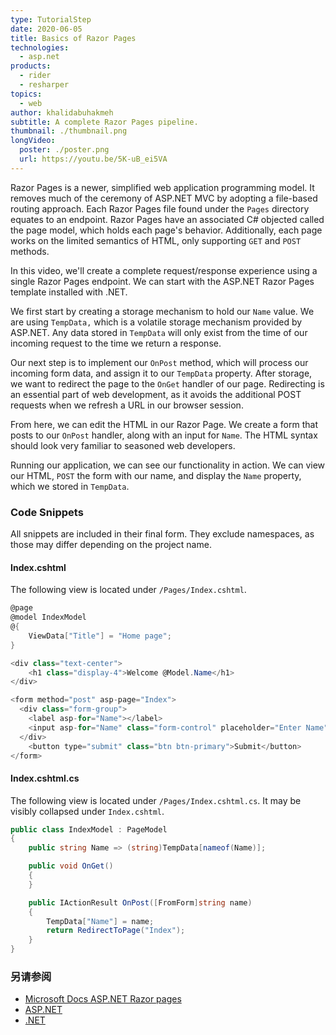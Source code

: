 ```yaml
---
type: TutorialStep
date: 2020-06-05
title: Basics of Razor Pages
technologies:
  - asp.net
products:
  - rider
  - resharper
topics:
  - web
author: khalidabuhakmeh
subtitle: A complete Razor Pages pipeline.
thumbnail: ./thumbnail.png
longVideo:
  poster: ./poster.png
  url: https://youtu.be/5K-uB_ei5VA
---
```


Razor Pages is a newer, simplified web application programming model. It removes much of the ceremony of ASP.NET MVC by adopting a file-based routing approach. Each Razor Pages file found under the `Pages` directory equates to an endpoint. Razor Pages have an associated C# objected called the page model, which holds each page's behavior. Additionally, each page works on the limited semantics of HTML, only supporting `GET` and `POST` methods.

In this video, we'll create a complete request/response experience using a single Razor Pages endpoint. We can start with the ASP.NET Razor Pages template installed with .NET.

We first start by creating a storage mechanism to hold our `Name` value. We are using `TempData,` which is a volatile storage mechanism provided by ASP.NET. Any data stored in `TempData` will only exist from the time of our incoming request to the time we return a response.

Our next step is to implement our `OnPost` method, which will process our incoming form data, and assign it to our `TempData` property. After storage, we want to redirect the page to the `OnGet` handler of our page. Redirecting is an essential part of web development, as it avoids the additional POST requests when we refresh a URL in our browser session.

From here, we can edit the HTML in our Razor Page. We create a form that posts to our `OnPost` handler, along with an input for `Name`. The HTML syntax should look very familiar to seasoned web developers.

Running our application, we can see our functionality in action. We can view our HTML, `POST` the form with our name, and display the `Name` property, which we stored in `TempData`.

### Code Snippets

All snippets are included in their final form. They exclude namespaces, as those may differ depending on the project name.

#### Index.cshtml

The following view is located under `/Pages/Index.cshtml`.

```c#
@page
@model IndexModel
@{
    ViewData["Title"] = "Home page";
}

<div class="text-center">
    <h1 class="display-4">Welcome @Model.Name</h1>
</div>

<form method="post" asp-page="Index">
  <div class="form-group">
    <label asp-for="Name"></label>
    <input asp-for="Name" class="form-control" placeholder="Enter Name" autocomplete="off" />    
  </div>
    <button type="submit" class="btn btn-primary">Submit</button>
</form>
```

#### Index.cshtml.cs

The following view is located under `/Pages/Index.cshtml.cs`. It may be visibly collapsed under `Index.cshtml`.

```c#
public class IndexModel : PageModel
{
    public string Name => (string)TempData[nameof(Name)];

    public void OnGet()
    {
    }

    public IActionResult OnPost([FromForm]string name)
    {
        TempData["Name"] = name;
        return RedirectToPage("Index");
    }
}
```

### 另请参阅

- [Microsoft Docs ASP.NET Razor pages](https://docs.microsoft.com/en-us/aspnet/core/razor-pages/?view=aspnetcore-3.1&tabs=visual-studio)
- [ASP.NET](https://dotnet.microsoft.com/apps/aspnet)
- [.NET](https://dot.net/)